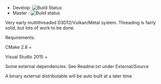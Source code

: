 * Develop: ![Build Status](https://ci.appveyor.com/api/projects/status/17oguo2o6a2builq/branch/develop?svg=true)
* Master : ![Build status](https://ci.appveyor.com/api/projects/status/17oguo2o6a2builq/branch/master?svg=true)

Very early multithreaded D3D12/Vulkan/Metal system.
Threading is fairly solid, but lots of work to be done.

Requirements:

CMake 2.8 +

Visual Studio 2015 +

Some external dependencies: See Readme.txt under External/Source

A binary external distributable will be auto built at a later time.

